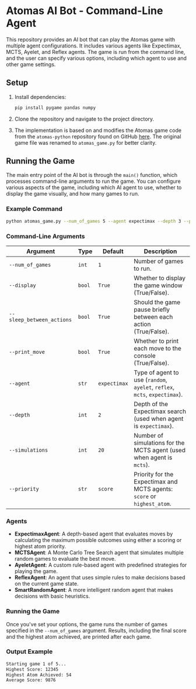 
# Atomas AI Bot - Command-Line Agent

This repository provides an AI bot that can play the Atomas game with multiple agent configurations. It includes various agents like Expectimax, MCTS, Ayelet, and Reflex agents. The game is run from the command line, and the user can specify various options, including which agent to use and other game settings.

## Setup

1. Install dependencies:
   ```bash
   pip install pygame pandas numpy
   ```

2. Clone the repository and navigate to the project directory.

3. The implementation is based on and modifies the Atomas game code from the `atomas-python` repository found on GitHub [here](https://github.com/Mjnstag/atomas-python). The original game file was renamed to `atomas_game.py` for better clarity.

## Running the Game

The main entry point of the AI bot is through the `main()` function, which processes command-line arguments to run the game. You can configure various aspects of the game, including which AI agent to use, whether to display the game visually, and how many games to run.

### Example Command

```bash
python atomas_game.py --num_of_games 5 --agent expectimax --depth 3 --priority highest_atom --display True
```

### Command-Line Arguments

| Argument                | Type    | Default | Description                                                                 |
|-------------------------|---------|---------|-----------------------------------------------------------------------------|
| `--num_of_games`         | `int`   | `1`     | Number of games to run.                                                     |
| `--display`              | `bool`  | `True`  | Whether to display the game window (True/False).                            |
| `--sleep_between_actions`| `bool`  | `True`  | Should the game pause briefly between each action (True/False).             |
| `--print_move`           | `bool`  | `True`  | Whether to print each move to the console (True/False).                     |
| `--agent`                | `str`   | `expectimax` | Type of agent to use (`random`, `ayelet`, `reflex`, `mcts`, `expectimax`). |
| `--depth`                | `int`   | `2`     | Depth of the Expectimax search (used when agent is `expectimax`).           |
| `--simulations`          | `int`   | `20`    | Number of simulations for the MCTS agent (used when agent is `mcts`).       |
| `--priority`             | `str`   | `score` | Priority for the Expectimax and MCTS agents: `score` or `highest_atom`.     |

### Agents

- **ExpectimaxAgent**: A depth-based agent that evaluates moves by calculating the maximum possible outcomes using either a scoring or highest atom priority.
- **MCTSAgent**: A Monte Carlo Tree Search agent that simulates multiple random games to evaluate the best move.
- **AyeletAgent**: A custom rule-based agent with predefined strategies for playing the game.
- **ReflexAgent**: An agent that uses simple rules to make decisions based on the current game state.
- **SmartRandomAgent**: A more intelligent random agent that makes decisions with basic heuristics.

### Running the Game

Once you've set your options, the game runs the number of games specified in the `--num_of_games` argument. Results, including the final score and the highest atom achieved, are printed after each game.

### Output Example
```bash
Starting game 1 of 5...
Highest Score: 12345
Highest Atom Achieved: 54
Average Score: 9876
```


